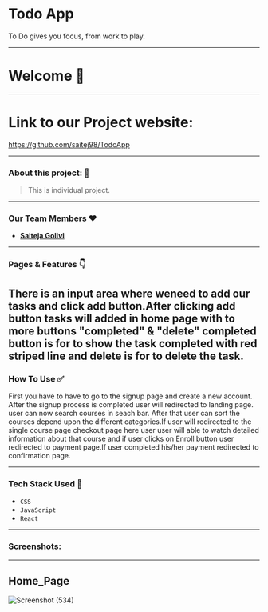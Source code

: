 # Todo App

<p>To Do gives you focus, from work to play.<p/>

---
# Welcome :wave:
---
# Link to our Project website:

https://github.com/saitej98/TodoApp

---

### About this project: :raised_hands:

> This is individual project.

---



### Our Team Members :heart:

- **[Saiteja Golivi](https://github.com/saitej98)**
---

### Pages & Features :point_down:

 There is an input area where weneed to add our tasks and click add button.After clicking add button tasks will added in home page with to more buttons "completed" & "delete"
 completed button is  for to show the task completed with red striped line and delete is for to delete the task.
---

### How To Use ✅

First you have to have to go to the signup page and create a new account. After the signup process is completed user will redirected to landing page. user can now search courses in seach bar. After that user can sort the courses depend upon the different categories.If user will redirected to the single course page checkout page here user user will able to watch detailed information about that course and if user clicks on Enroll button user redirected to payment page.If user completed his/her payment redirected to confirmation page. 

---

### Tech Stack Used :wrench:

- `CSS`
- `JavaScript`
- `React`

---

### Screenshots:
<hr/>

## Home_Page

![Screenshot (534)](https://user-images.githubusercontent.com/95854153/170911160-db97533e-e0a0-43c2-ac1b-553eedf71d09.png)


